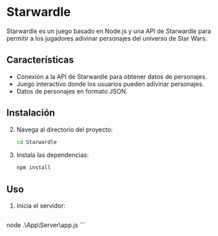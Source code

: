 # Starwardle

Starwardle es un juego basado en Node.js y  una API de Starwardle para permitir a los jugadores adivinar personajes del universo de Star Wars.

## Características

- Conexión a la API de Starwardle para obtener datos de personajes.
- Juego interactivo donde los usuarios pueden adivinar personajes.
- Datos de personajes en formato JSON.

## Instalación

2. Navega al directorio del proyecto:
    ```bash
    cd Starwardle
    ```

3. Instala las dependencias:
    ```bash
    npm install
    ```

## Uso

1. Inicia el servidor:
    ```bash
node .\App\Server\app.js    ```



